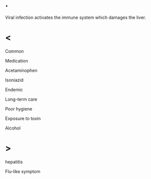 # .

Viral infection activates the immune system which damages the liver.

# <

Common

Medication

Acetaminophen

Isoniazid

Endemic

Long-term care

Poor hygiene

Exposure to toxin

Alcohol

# >

hepatitis

Flu-like symptom
